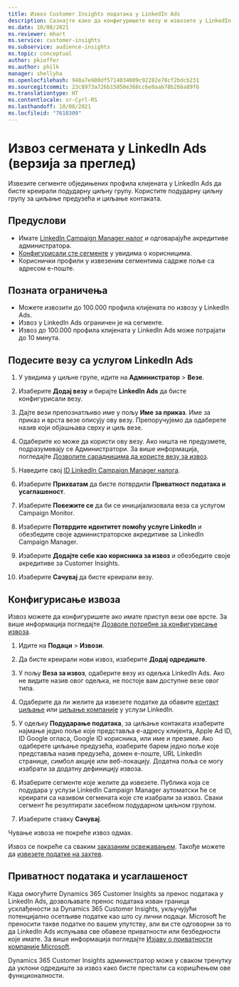 ```yaml
---
title: Извоз Customer Insights података у LinkedIn Ads
description: Сазнајте како да конфигуришете везу и извозите у LinkedIn Ads.
ms.date: 10/08/2021
ms.reviewer: mhart
ms.service: customer-insights
ms.subservice: audience-insights
ms.topic: conceptual
author: pkieffer
ms.author: philk
manager: shellyha
ms.openlocfilehash: 948a7e980df5714034009c92282e78cf2bdcb231
ms.sourcegitcommit: 23c8973a726b15050e368cc6e0aab78b266a89f6
ms.translationtype: HT
ms.contentlocale: sr-Cyrl-RS
ms.lasthandoff: 10/08/2021
ms.locfileid: "7618309"
---
```

# <a name="export-segments-to-linkedin-ads-preview"></a>Извоз сегмената у LinkedIn Ads (верзија за преглед)

Извезите сегменте обједињених профила клијената у LinkedIn Ads да бисте креирали подударну циљну групу. Користите подударну циљну групу за циљање предузећа и циљање контаката.

## <a name="prerequisites"></a>Предуслови

-   Имате [LinkedIn Campaign Manager налог](https://business.linkedin.com/marketing-solutions/ads) и одговарајуће акредитиве администратора.
-   [Конфигурисали сте сегменте](segments.md) у увидима о корисницима.
-   Кориснички профили у извезеним сегментима садрже поље са адресом е-поште.

## <a name="known-limitations"></a>Позната ограничења

- Можете извозити до 100.000 профила клијената по извозу у LinkedIn Ads.
- Извоз у LinkedIn Ads ограничен је на сегменте.
- Извоз до 100.000 профила клијената у LinkedIn Ads може потрајати до 10 минута. 

## <a name="set-up-the-connection-to-linkedin-ads"></a>Подесите везу са услугом LinkedIn Ads

1. У увидима у циљне групе, идите на **Администратор** > **Везе**.

1. Изаберите **Додај везу** и бирајте **LinkedIn Ads** да бисте конфигурисали везу.

1. Дајте вези препознатљиво име у пољу **Име за приказ**. Име за приказ и врста везе описују ову везу. Препоручујемо да одаберете назив који објашњава сврху и циљ везе.

1. Одаберите ко може да користи ову везу. Ако ништа не предузмете, подразумевају се Администратори. За више информација, погледајте [Дозволите сарадницима да користе везу за извоз](connections.md#allow-contributors-to-use-a-connection-for-exports).

1. Наведите свој [ID LinkedIn Campaign Manager налога](https://www.linkedin.com/help/lms/answer/a424270).

1. Изаберите **Прихватам** да бисте потврдили **Приватност података и усаглашеност**.

1. Изаберите **Повежите се** да би се иницијализовала веза са услугом Campaign Monitor.

1. Изаберите **Потврдите идентитет помоћу услуге LinkedIn** и обезбедите своје администраторске акредитиве за LinkedIn Campaign Manager.

1. Изаберите **Додајте себе као корисника за извоз** и обезбедите своје акредитиве за Customer Insights.

1. Изаберите **Сачувај** да бисте креирали везу.

## <a name="configure-an-export"></a>Конфигурисање извоза

Извоз можете да конфигуришете ако имате приступ вези ове врсте. За више информација погледајте [Дозволе потребне за конфигурисање извоза](export-destinations.md#set-up-a-new-export).

1. Идите на **Подаци** > **Извози**.

1. Да бисте креирали нови извоз, изаберите **Додај одредиште**.

1. У пољу **Веза за извоз**, одаберите везу из одељка LinkedIn Ads. Ако не видите назив овог одељка, не постоје вам доступне везе овог типа.

1. Одаберите да ли желите да извезете податке да обавите [контакт циљање](https://business.linkedin.com/marketing-solutions/ad-targeting/contact-targeting) или [циљање компаније](https://business.linkedin.com/marketing-solutions/ad-targeting/account-targeting) у услузи LinkedIn. 

1. У одељку **Подударање података**, за циљање контаката изаберите најмање једно поље које представља е-адресу клијента, Apple Ad ID, ID Google огласа, Google ID корисника, или име и презиме. Ако одаберете циљање предузећа, изаберите барем једно поље које представља назив предузећа, домен е-поште, URL LinkedIn странице, симбол акције или веб-локацију. Додатна поља се могу изабрати за додатну дефиницију извоза. 

1. Изаберите сегменте које желите да извезете. Публика која се подудара у услузи LinkedIn Campaign Manager аутоматски ће се креирати са називом сегмената које сте изабрали за извоз. Сваки сегмент ће резултирати засебном подударном циљном групом. 

1. Изаберите ставку **Сачувај**.

Чување извоза не покреће извоз одмах.

Извоз се покреће са сваким [заказаним освежавањем](system.md#schedule-tab). Такође можете да [извезете податке на захтев](export-destinations.md#run-exports-on-demand). 


## <a name="data-privacy-and-compliance"></a>Приватност података и усаглашеност

Када омогућите Dynamics 365 Customer Insights за пренос података у LinkedIn Ads, дозвољавате пренос података изван граница усклађености за Dynamics 365 Customer Insights, укључујући потенцијално осетљиве податке као што су лични подаци. Microsoft ће преносити такве податке по вашем упутству, али ви сте одговорни за то да LinkedIn Ads испуњава све обавезе приватности или безбедности које имате. За више информација погледајте [Изјаву о приватности компаније Microsoft](https://go.microsoft.com/fwlink/?linkid=396732).

Dynamics 365 Customer Insights администратор може у сваком тренутку да уклони одредиште за извоз како бисте престали са коришћењем ове функционалности.
